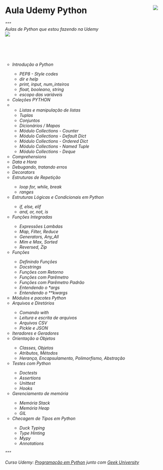 # Aula Udemy Python <img src="https://i.imgur.com/Pxy5QNG.png" align="right"></a><br/>

<i>"""<br/>
Aulas de Python que estou fazendo na Udemy<br/>
<img src="https://i.imgur.com/ab1DsrJ.png" align="left"/>
<br/><br/><br/><br/><br/>
<ul type="circle">
  <li>Introdução a Python</li>
  <ul>
    <li>PEP8 - Style codes</li>
    <li>dir e help</li>
    <li>print, input, num_inteiros</li>
    <li>float, booleano, string</li>
    <li>escopo das variáveis</li>
  </ul>
  <li>Coleções PYTHON<li>
  <ul>
    <li>Listas e manipulação de listas</li>
    <li>Tuplas</li>
    <li>Conjuntos</li>
    <li>Dicionários / Mapas</li>
    <li>Módulo Collections - Counter</li>
    <li>Módulo Collections - Default Dict</li>
    <li>Módulo Collections - Ordered Dict</li>
    <li>Módulo Collections - Named Tuple</li>
    <li>Módulo Collections - Deque</li>
  </ul>
  <li>Comprehensions</li>
  <li>Data e Hora</li>
  <li>Debugando, tratando erros</li>
  <li>Decorators</li>
  <li>Estruturas de Repetição</li>
  <ul>
    <li>loop for, while, break</li>
    <li>ranges</li>
  </ul>
  <li>Estruturas Lógicas e Condicionais em Python</li>
  <ul>
    <li>if, else, elif</li>
    <li>and, or, not, is</li>
  </ul>
  <li>Funções Integradas</li>
  <ul>
    <li>Expressões Lambdas</li>
    <li>Map, Filter, Reduce</li>
    <li>Generators, Any_All</li>
    <li>Mim e Max, Sorted</li>
    <li>Reversed, Zip</li>
  </ul>
  <li>Funções</li>
  <ul>
    <li>Definindo Funções</li>
    <li>Docstrings</li>
    <li>Funções com Retorno</li>
    <li>Funções com Parêmetro</li>
    <li>Funções com Parêmetro Padrão</li>
    <li>Entendendo o *args</li>
    <li>Entendendo o **kwargs</li>
  </ul>
  <li>Módulos e pacotes Python</li>
  <li>Arquivos e Diretórios</li>
  <ul>
    <li>Comando with</li>
    <li>Leitura e escrita de arquivos</li>
    <li>Arquivos CSV</li>
    <li>Pickle e JSON</li>
  </ul>
  <li>Iteradores e Geradores</li>
  <li>Orientação a Objetos</li>
  <ul>
    <li>Classes, Objetos</li>
    <li>Atributos, Métodos</li>
    <li>Herança, Encapsulamento, Polimorfismo, Abstração</li>
  </ul>
  <li>Testes com Python</li>
  <ul>
    <li>Doctests</li>
    <li>Assertions</li>
    <li>Unittest</li>
    <li>Hooks</li>
  </ul>
  <li>Gerenciamento de memória</li>
  <ul>
    <li>Memória Stack</li>
    <li>Memória Heap</li>
    <li>GIL</li>
  </ul>
  <li>Checagem de Tipos em Python</li>
  <ul>
    <li>Duck Typing</li>
    <li>Type Hinting</li>
    <li>Mypy</li>
    <li>Annotations</li>
  </ul>
</ul>
"""

Curso Udemy: <a href="https://www.udemy.com/share/1013uIAEIZcVxQQXgJ/" target="_blank">Programação em Python</a> junto com <a href="https://www.geekuniversity.com.br/" target="_blank">Geek University</a>
